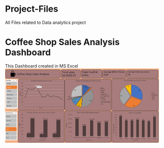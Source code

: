 # Project-Files
All Files related to Data analytics project
# Coffee Shop Sales Analysis Dashboard
This Dashboard created in MS Excel
![logo](https://github.com/Cyberghost91/Project-Files/blob/main/Coffee_Shop_sales_analysis/Sales%20Analysis%20dashboard.png)
